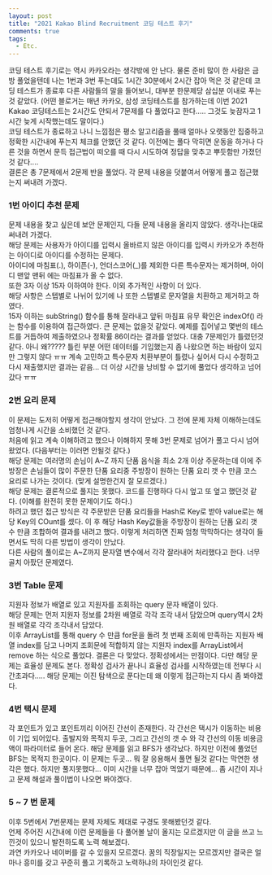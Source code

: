```yaml
---
layout: post
title: "2021 Kakao Blind Recruitment 코딩 테스트 후기"
comments: true
tags: 
  - Etc.
---
```


코딩 테스트 후기로는 역시 카카오라는 생각밖에 안 난다. 물론 준비 많이 한 사람은 금방 풀었을텐데 나는 1번과 3번 푸는데도 1시간 30분에서 2시간 잡아 먹은 것 같은데 코딩 테스트가 종료후 다른 사람들의 말을 들어보니, 대부분 한문제당 삼십분 이내로 푸는 것 같았다. (어떤 블로거는 매년 카카오, 삼성 코딩테스트를 참가하는데 이번 2021 Kakao 코딩테스트는 2시간도 안되서 7문제를 다 풀었다고 한다..... 그것도 늦잠자고 1시간 늦게 시작했는데도 말이다.)       
코딩 테스트가 종료하고 나니 느낌점은 평소 알고리즘을 풀때 얼마나 오랫동안 집중하고 정확한 시간내에 푸는지 체크를 안했던 것 같다. 이전에는 풀다 막히면 운동을 하거나 다른 것을 하면서 문득 접근법이 떠오를 때 다시 시도하여 정답을 맞추고 뿌듯함만 가졌던것 같다....  
결론은 총 7문제에서 2문제 반을 풀었다. 각 문제 내용을 덧붙여서 어떻게 풀고 접근했는지 써내려 가겠다.   <br>
   
   

### 1번 아이디 추천 문제

문제 내용을 찾고 싶은데 보안 문제인지, 다들 문제 내용을 올리지 않았다. 생각나는대로 써내려 가겠다.   
해당 문제는 사용자가 아이디를 입력시 올바르지 않은 아이디를 입력시 카카오가 추천하는 아이디로 아이디를 수정하는 문제다.   
아이디에 마침표(.), 하이픈(-), 언더스코어(_)를 제외한 다른 특수문자는 제거하며, 아이디 맨앞 맨뒤 에는 마침표가 올 수 없다.   
또한 3자 이상 15자 이하여야 한다. 이외 추가적인 사항이 더 있다.   
해당 사항은 스텝별로 나뉘어 있기에 나 또한 스텝별로 문자열을 치환하고 제거하고 하였다.   
15자 이하는 subString() 함수를 통해 잘라내고 앞뒤 마침표 유무 확인은 indexOf() 라는 함수를 이용하여 접근하였다.
큰 문제는 없을것 같았다. 예제를 집어넣고 몇번의 테스트를 거듭하여 제출하였으나 정확률 86이라는 결과를 얻었다.
대충 7문제인가 틀렸던것 같다. 아니 왜????? 틀린 부분 어떤 데이터를 기입했는지 좀 나왔으면 하는 바람이 있지만 그렇지 않다 ㅠㅠ
계속 고민하고 특수문자 치환부분이 틀렸나 싶어서 다시 수정하고 다시 재출했지만 결과는 같음... 더 이상 시간을 낭비할 수 없기에 풀었다 생각하고
넘어갔다 ㅠㅠ


### 2번 요리 문제

이 문제는 도저히 어떻게 접근해야할지 생각이 안났다. 그 전에 문제 자체 이해하는데도 엄청나게 시간을 소비했던 것 같다.   
처음에 읽고 계속 이해하려고 했으나 이해하지 못해 3번 문제로 넘어가 풀고 다시 넘어왔었다. (다음부터는 이러면 안될것 같다.)   
해당 문제는 여러명의 손님이 A~Z 까지 단품 음식을 최소 2개 이상 주문하는데 이에 주방장은 손님들이 많이 주문한 단품 요리중 주방장이 원하는 단품 요리 갯 수 만큼 코스 요리로 나가는 것이다. (맞게 설명한건지 잘 모르겠다.)   
해당 문제는 결론적으로 풀지는 못했다. 코드를 진행하다 다시 엎고 또 엎고 했던것 같다. (이해를 완전히 못한 문제이기도 하다.)   
하려고 했던 접근 방식은 각 주문받은 단품 요리들을 Hash로 Key로 받아 value로는 해당 Key의 COunt를 셌다. 이 후 해당 Hash Key값들을 주방장이 
원하는 단품 요리 갯 수 만큼 조합하여 결과를 내려고 했다. 이렇게 처리하면 진짜 엄청 막막하다는 생각이 들면서도 딱히 다른 방법이 생각이 안났다.   
다른 사람의 풀이로는 A~Z까지 문자열 변수에서 각각 잘라내어 처리했다고 한다. 너무 골치 아팠던 문제였다.


### 3번 Table 문제

지원자 정보가 배열로 있고 지원자를 조회하는 query 문자 배열이 있다.   
해당 문제는 먼저 지원자 정보를 2차원 배열로 각각 조각 내서 담았으며 query역시 2차원 배열로 각각 조각내서 담았다.   
이후 ArrayList를 통해 query 수 만큼 for문을 돌려 첫 번째 조회에 만족하는 지원자 배열 index를 담고 나머지 조회문에 적합하지 않는 지원자 index를 ArrayList에서 remove 하는 식으로 풀었다. 결론은 다 맞았다. 정확성에서는 만점이다. 다만 해당 문제는 효율성 문제도 본다. 정확성 검사가 끝나니 효율성 검사를 시작하였는데 전부다 시간초과다..... 해당 문제는 이진 탐색으로 푼다는데 왜 이렇게 접근하는지 다시 좀 봐야겠다.   


### 4번 택시 문제

각 포인트가 있고 포인트끼리 이어진 간선이 존재한다. 각 간선은 택시가 이동하는 비용이 기입 되어있다. 출발지와 목적지 두곳, 그리고 간선의 갯 수 와
각 간선의 이동 비용금액이 파라미터로 들어 온다. 해당 문제를 읽고 BFS가 생각났다. 하지만 이전에 풀었던 BFS는 목적지 한곳이다. 이 문제는 두곳...
뭐 잘 응용해서 풀면 될것 같다는 막연한 생각은 했다. 하지만 풀지못했다... 이미 시간을 너무 잡아 먹었기 때문에...
좀 시간이 지나고 문제 해설과 풀이법이 나오면 봐야겠다.   <br>


### 5 ~ 7 번 문제 
이후 5번에서 7번문제는 문제 자체도 제대로 구경도 못해봤던것 같다.   
언제 주어진 시간내에 이런 문제들을 다 풀어볼 날이 올지는 모르겠지만 이 글을 쓰고 느낀것이 있으니 발전하도록 노력 해보겠다.   
과연 카카오나 네이버를 갈 수 있을지 모르겠다. 꿈의 직장일지는 모르겠지만 결국은 얼마나 흥미를 갖고 꾸준히 풀고 기록하고 노력하냐의 차이인것 같다.   